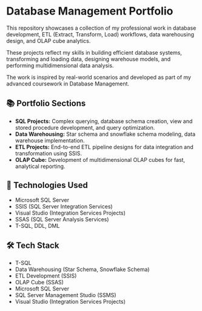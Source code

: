 # Database Management Portfolio

This repository showcases a collection of my professional work in database development, ETL (Extract, Transform, Load) workflows, data warehousing design, and OLAP cube analytics.

These projects reflect my skills in building efficient database systems, transforming and loading data, designing warehouse models, and performing multidimensional data analysis.  

The work is inspired by real-world scenarios and developed as part of my advanced coursework in Database Management.

## 📚 Portfolio Sections
- **SQL Projects:** Complex querying, database schema creation, view and stored procedure development, and query optimization.
- **Data Warehousing:** Star schema and snowflake schema modeling, data warehouse implementation.
- **ETL Projects:** End-to-end ETL pipeline designs for data integration and transformation using SSIS.
- **OLAP Cube:** Development of multidimensional OLAP cubes for fast, analytical reporting.

## 🚀 Technologies Used
- Microsoft SQL Server
- SSIS (SQL Server Integration Services)
- Visual Studio (Integration Services Projects)
- SSAS (SQL Server Analysis Services)
- T-SQL, DDL, DML

## 🛠️ Tech Stack
- T-SQL
- Data Warehousing (Star Schema, Snowflake Schema)
- ETL Development (SSIS)
- OLAP Cube (SSAS)
- Microsoft SQL Server
- SQL Server Management Studio (SSMS)
- Visual Studio (Integration Services Projects)
